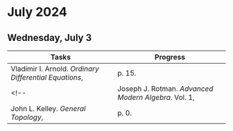 # July 2024

## Wednesday, July 3

| Tasks | Progress |
| --- | --- |
| Vladimir I. Arnold. *Ordinary Differential Equations*, | p. 15. |
<!--| Joseph J. Rotman. *Advanced Modern Algebra*. Vol. 1, | p. 0. |
| John L. Kelley. *General Topology*, | p. 0. |-->
